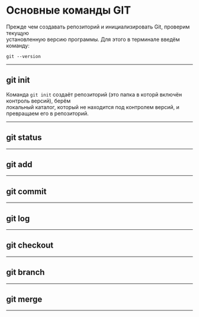  # Основные команды GIT
 Прежде чем создавать репозиторий и инициализировать Git, проверим текущую  
 установленную версию программы. Для этого в терминале введём команду:

    git --version

 * * * * * * * * * * * * * 

 ## git init

 Команда ```git init``` создаёт репозиторий (это папка в которй включён контроль версий), берём  
 локальный каталог, который не находится под контролем версий, и превращаем его в репозиторий.

 * * * * * * * * * * * * *

 ## git status

 * * * * * * * * * * * * * 

 ## git add

 * * * * * * * * * * * * *

 ## git commit

 * * * * * * * * * * * * * 

 ## git log

 * * * * * * * * * * * * * 

 ## git checkout

 * * * * * * * * * * * * * 

 ## git branch

 * * * * * * * * * * * * * 

 ## git merge

 * * * * * * * * * * * * *